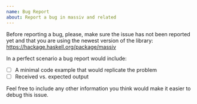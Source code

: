 ```yaml
---
name: Bug Report
about: Report a bug in massiv and related
---
```


Before reporting a bug, please, make sure the issue has not been reported yet and that you are using the newest version of the library: https://hackage.haskell.org/package/massiv

In a perfect scenario a bug report would include:

* [ ] A minimal code example that would replicate the problem
* [ ] Received vs. expected output

Feel free to include any other information you think would make it easier to debug this issue.
